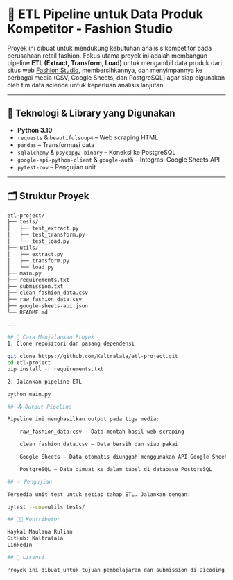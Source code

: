 # 🧵 ETL Pipeline untuk Data Produk Kompetitor - Fashion Studio

Proyek ini dibuat untuk mendukung kebutuhan analisis kompetitor pada perusahaan retail fashion. Fokus utama proyek ini adalah membangun pipeline **ETL (Extract, Transform, Load)** untuk mengambil data produk dari situs web [Fashion Studio](https://fashion-studio.dicoding.dev), membersihkannya, dan menyimpannya ke berbagai media (CSV, Google Sheets, dan PostgreSQL) agar siap digunakan oleh tim data science untuk keperluan analisis lanjutan.

---

## 🔧 Teknologi & Library yang Digunakan

- **Python 3.10**
- `requests` & `beautifulsoup4` – Web scraping HTML
- `pandas` – Transformasi data
- `sqlalchemy` & `psycopg2-binary` – Koneksi ke PostgreSQL
- `google-api-python-client` & `google-auth` – Integrasi Google Sheets API
- `pytest-cov` – Pengujian unit

---

## 🗂️ Struktur Proyek

```bash
etl-project/
├── tests/
│   ├── test_extract.py
│   ├── test_transform.py
│   └── test_load.py
├── utils/
│   ├── extract.py
│   ├── transform.py
│   └── load.py
├── main.py
├── requirements.txt
├── submission.txt
├── clean_fashion_data.csv
├── raw_fashion_data.csv
├── google-sheets-api.json
└── README.md

---

## 🚀 Cara Menjalankan Proyek
1. Clone repositori dan pasang dependensi

git clone https://github.com/Kaltralala/etl-project.git
cd etl-project
pip install -r requirements.txt

2. Jalankan pipeline ETL

python main.py

## 📤 Output Pipeline

Pipeline ini menghasilkan output pada tiga media:

    raw_fashion_data.csv – Data mentah hasil web scraping

    clean_fashion_data.csv – Data bersih dan siap pakai

    Google Sheets – Data otomatis diunggah menggunakan API Google Sheets

    PostgreSQL – Data dimuat ke dalam tabel di database PostgreSQL

## ✅ Pengujian

Tersedia unit test untuk setiap tahap ETL. Jalankan dengan:

pytest --cov=utils tests/

## 👨‍💻 Kontributor

Haykal Maulana Rulian
GitHub: Kaltralala
LinkedIn

## 📄 Lisensi

Proyek ini dibuat untuk tujuan pembelajaran dan submission di Dicoding. Seluruh data dan nama bersifat fiktif.